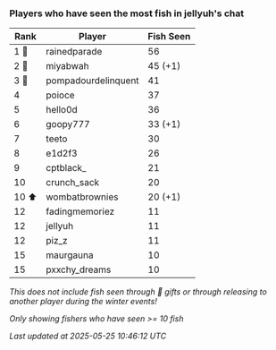 ### Players who have seen the most fish in jellyuh's chat
| Rank | Player | Fish Seen |
|------|--------|-----------|
| 1 🥇  | rainedparade  | 56 |
| 2 🥈  | miyabwah  | 45 (+1) |
| 3 🥉  | pompadourdelinquent  | 41 |
| 4  | poioce  | 37 |
| 5  | hello0d  | 36 |
| 6  | goopy777  | 33 (+1) |
| 7  | teeto  | 30 |
| 8  | e1d2f3  | 26 |
| 9  | cptblack_  | 21 |
| 10  | crunch_sack  | 20 |
| 10 ⬆ | wombatbrownies  | 20 (+1) |
| 12  | fadingmemoriez  | 11 |
| 12  | jellyuh  | 11 |
| 12  | piz_z  | 11 |
| 15  | maurgauna  | 10 |
| 15  | pxxchy_dreams  | 10 |

_This does not include fish seen through 🎁 gifts or through releasing to another player during the winter events!_

_Only showing fishers who have seen >= 10 fish_

_Last updated at 2025-05-25 10:46:12 UTC_